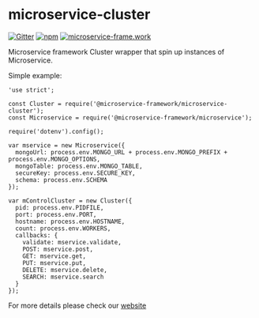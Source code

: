 # microservice-cluster

[![Gitter](https://img.shields.io/gitter/room/microservice-framework/chat.svg?style=flat-square)](https://gitter.im/microservice-framework/chat)
[![npm](https://img.shields.io/npm/dt/@microservice-framework/microservice-cluster.svg?style=flat-square)](https://www.npmjs.com/~microservice-framework)
[![microservice-frame.work](https://img.shields.io/badge/online%20docs-200-green.svg?style=flat-square)](http://microservice-frame.work)


Microservice framework Cluster wrapper that spin up instances of Microservice.

Simple example:

```
'use strict';

const Cluster = require('@microservice-framework/microservice-cluster');
const Microservice = require('@microservice-framework/microservice');

require('dotenv').config();

var mservice = new Microservice({
  mongoUrl: process.env.MONGO_URL + process.env.MONGO_PREFIX + process.env.MONGO_OPTIONS,
  mongoTable: process.env.MONGO_TABLE,
  secureKey: process.env.SECURE_KEY,
  schema: process.env.SCHEMA
});

var mControlCluster = new Cluster({
  pid: process.env.PIDFILE,
  port: process.env.PORT,
  hostname: process.env.HOSTNAME,
  count: process.env.WORKERS,
  callbacks: {
    validate: mservice.validate,
    POST: mservice.post,
    GET: mservice.get,
    PUT: mservice.put,
    DELETE: mservice.delete,
    SEARCH: mservice.search
  }
});

```

For more details please check our [website](http://microservice-frame.work)
